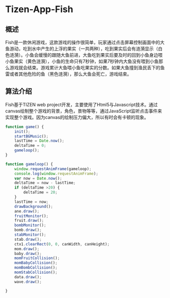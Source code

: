 # Tizen-App-Fish

## 概述

Fish是一款休闲游戏，这款游戏的操作很简单，玩家通过点击屏幕控制画面中的大鱼游动，吃到水中产生的上浮的果实（一共两种），吃到果实后会有涟漪显示（白色涟漪）。小鱼会缓慢的跟随大鱼前进，大鱼吃到果实后要及时的回到小鱼身边喂小鱼果实（黄色涟漪），小鱼的生命只有7秒钟，如果7秒钟内大鱼没有喂到小鱼那么游戏就会结束。游戏累计大鱼喂小鱼吃果实的分数。如果大鱼撞到渔民丢下的鱼雷或者其他危险的鱼（黑色涟漪），那么大鱼会死亡，游戏结束。

## 算法介绍

Fish基于TIZEN web project开发，主要使用了Html5与Javascript技术。通过canvas绘制整个游戏的背景，角色，景物等等，通过JavaScript监听点击事件来实现整个游戏。因为canvas的绘制压力偏大，所以有时会有卡顿的现象。

```js
function game() {
	init();
	startBGMusic();
	lastTime = Date.now();
	deltaTime = 0;
	gameloop();
}

function gameloop() {
	window.requestAnimFrame(gameloop);
	console.log(window.requestAnimFrame);
	var now = Date.now();
	deltaTime = now - lastTime;
	if (deltaTime >20) {
		deltaTime = 20;
	}
	lastTime = now;
	drawBackground();
	ane.draw();
	fruitMonitor();
	fruit.draw();
	bombMonitor();
	bomb.draw();
	stabMonitor();
	stab.draw();
	ctx1.clearRect(0, 0, canWidth, canHeight);
	mom.draw();
	baby.draw();
	momFruitCollision();
	momBabyCollision();
	momBombCollision();
	momStabCollision();
	data.draw();
	wave.draw();

}
```
